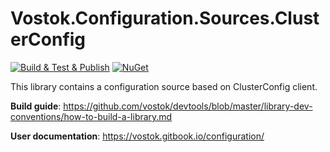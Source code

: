 # Vostok.Configuration.Sources.ClusterConfig

[![Build & Test & Publish](https://github.com/vostok/configuration.sources.cc/actions/workflows/ci.yml/badge.svg)](https://github.com/vostok/configuration.sources.cc/actions/workflows/ci.yml)
[![NuGet](https://img.shields.io/nuget/v/Vostok.Configuration.Sources.ClusterConfig.svg)](https://www.nuget.org/packages/Vostok.Configuration.Sources.ClusterConfig)

This library contains a configuration source based on ClusterConfig client.

**Build guide**: https://github.com/vostok/devtools/blob/master/library-dev-conventions/how-to-build-a-library.md

**User documentation**: https://vostok.gitbook.io/configuration/
